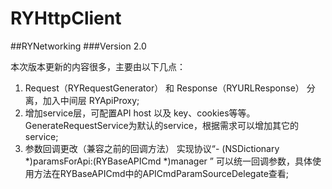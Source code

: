 # RYHttpClient

##RYNetworking
###Version 2.0

本次版本更新的内容很多，主要由以下几点：

1. Request（RYRequestGenerator） 和 Response（RYURLResponse） 分离，加入中间层 RYApiProxy;
2. 增加service层，可配置API host 以及 key、cookies等等。GenerateRequestService为默认的service，根据需求可以增加其它的service;
3. 参数回调更改（兼容之前的回调方法） 实现协议“- (NSDictionary *)paramsForApi:(RYBaseAPICmd *)manager ” 可以统一回调参数，具体使用方法在RYBaseAPICmd中的APICmdParamSourceDelegate查看;